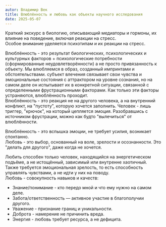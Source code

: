 ```yaml
---
autor: Владимир Век
title: Влюблённость и любовь как объекты научного исследования
date: 2025-05-07
---
```

Краткий экскурс в биологию, описывающий медиаторы и гормоны, их влияние на поведение, включая реакции на стресс.  
Особое внимание уделяется психотипам и их реакции на стресс.

Влюблённость - это результат биологических, психологических и культурных факторов + психологические потребности (сформированные неудовлетворённости) а не просто привязанность к объекту. Мы влюбляемся в образ, созданный импринтами и обстоятельствами. субъект влечения связывает свои чувства и эмоциональные состояния с аттрактором на уровне сознания, но на самом деле он испытывает их в конкретной ситуации, связанной с определенными фрустрационными факторами. Как только эти факторы устраняются, влюблённость проходит.  
Влюблённость - это реакция не на другого человека, а на внутренний конфликт, на "пустоту", которую хочется заполнить. Человек - лишь триггер, "крючок", на который цепляется эмоция. Разобравшись с источником фрустрации, можно как будто "вылечиться" от влюблённости.

Влюблённость - это вспышка эмоции, не требует усилия, возникает спонтанно.  
Любовь - это выбор, основанный на воле, зрелости и осознанности. Это "делать для другого", даже когда не хочется.

Любить способен только человек, находящийся на энергетическом подъёме, а не истощённый, зависимый или внутренне хаотичный.
Также требуется эмоциональная зрелость, то есть способность управлять чувствами, а не идти у них на поводу.  
Любовь - совокупность навыков и качеств:
- Знание/понимание - кто передо мной и что ему нужно на самом деле.
- Забота/ответственность — активное участие в благополучии другого.
- Уважение - признание границ и уникальности.
- Доброта - намерение не причинить вреда.
- Энергия - любовь требует ресурса, а не дефицита.